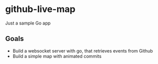 # github-live-map
Just a sample Go app
## Goals
* Build a websocket server with go, that retrieves events from Github
* Build a simple map with animated commits

